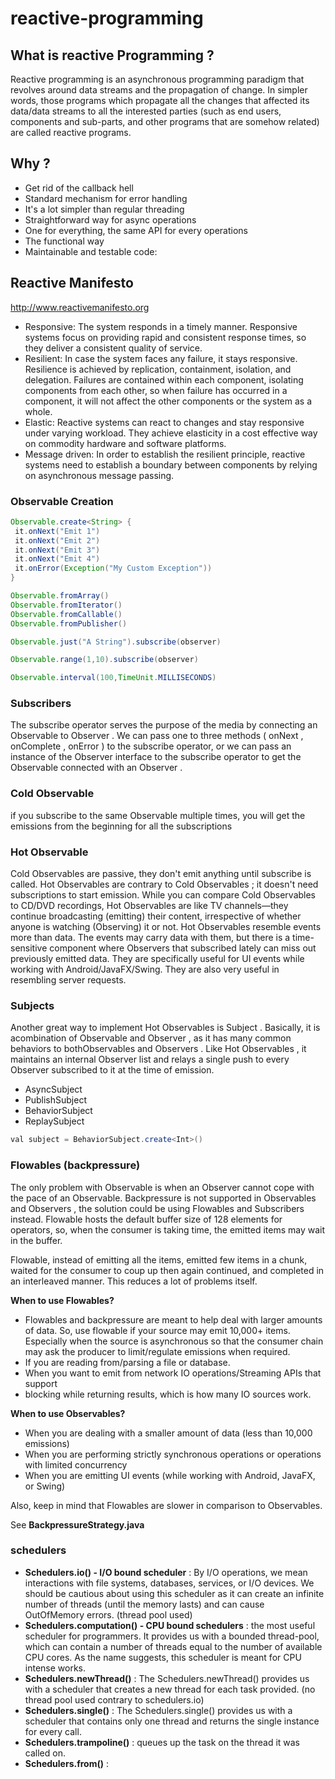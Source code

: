 # reactive-programming

## What is reactive Programming ?

Reactive programming is an asynchronous programming paradigm that revolves around
data streams and the propagation of change. In simpler words, those programs which
propagate all the changes that affected its data/data streams to all the interested parties
(such as end users, components and sub-parts, and other programs that are somehow
related) are called reactive programs.

## Why ?

 + Get rid of the callback hell
 + Standard mechanism for error handling
 + It's a lot simpler than regular threading
 + Straightforward way for async operations
 + One for everything, the same API for every operations
 + The functional way
 + Maintainable and testable code:
 
## Reactive Manifesto 

http://www.reactivemanifesto.org

 + Responsive: The system responds in a timely manner. Responsive systems focus on providing
rapid and consistent response times, so they deliver a consistent quality of
service.
 + Resilient: In case the system faces any failure, it stays responsive. Resilience is achieved by
replication, containment, isolation, and delegation. Failures are contained within
each component, isolating components from each other, so when failure has
occurred in a component, it will not affect the other components or the system as
a whole.
 + Elastic: Reactive systems can react to changes and stay responsive under varying
workload. They achieve elasticity in a cost effective way on commodity hardware
and software platforms.
 + Message driven: In order to establish the resilient principle, reactive systems need to establish a
boundary between components by relying on asynchronous message passing.


### Observable Creation

```java
Observable.create<String> {
 it.onNext("Emit 1")
 it.onNext("Emit 2")
 it.onNext("Emit 3")
 it.onNext("Emit 4")
 it.onError(Exception("My Custom Exception"))
}
```

```java
Observable.fromArray()
Observable.fromIterator()
Observable.fromCallable()
Observable.fromPublisher()
```

```java
Observable.just("A String").subscribe(observer)
```

```java
Observable.range(1,10).subscribe(observer)
```

```java
Observable.interval(100,TimeUnit.MILLISECONDS)
```

### Subscribers

The subscribe operator serves the purpose of the media by connecting an Observable to
Observer . We can pass one to three methods ( onNext , onComplete , onError ) to the
subscribe operator, or we can pass an instance of the Observer interface to the
subscribe operator to get the Observable connected with an Observer .

### Cold Observable

if you subscribe to the same Observable multiple times, you will get the emissions from the beginning for all the
subscriptions

### Hot Observable

Cold Observables are passive, they don't emit anything until subscribe is called. Hot Observables are contrary to Cold Observables ; it doesn't need subscriptions to start emission. While you can compare Cold Observables to CD/DVD recordings, Hot Observables are like TV channels—they continue broadcasting (emitting) their content, irrespective of whether anyone is watching (Observing) it or not.
Hot Observables resemble events more than data. The events may carry data with them, but there is a time-sensitive component where Observers that subscribed lately can miss out previously emitted data. They are specifically useful for UI events while working with Android/JavaFX/Swing. They are also very useful in resembling server requests.

### Subjects

Another great way to implement Hot Observables is Subject . Basically, it is acombination of Observable and Observer , as it has many common behaviors to bothObservables and Observers . Like Hot Observables , it maintains an internal Observer list and relays a single push to every Observer subscribed to it at the time of emission.

 + AsyncSubject
 + PublishSubject
 + BehaviorSubject
 + ReplaySubject
 
 ```java
 val subject = BehaviorSubject.create<Int>()
```
### Flowables (backpressure)

The only problem with Observable is when an Observer cannot cope with the pace of an Observable.
Backpressure is not supported in Observables and Observers , the solution could be using Flowables and Subscribers instead.
Flowable hosts the default buffer size of 128 elements for operators, so, when the consumer is taking time, the emitted items may wait in the buffer.

Flowable, instead of emitting all the items, emitted few items in a chunk, waited for the consumer to coup up then again continued, and completed in an interleaved manner. This reduces a lot of problems itself.

**When to use Flowables?**
 + Flowables and backpressure are meant to help deal with larger amounts of data. So, use flowable if your source may emit 10,000+ items. Especially when the source is asynchronous so that the consumer chain may ask the producer to limit/regulate emissions when required.
 + If you are reading from/parsing a file or database.
 + When you want to emit from network IO operations/Streaming APIs that support
 + blocking while returning results, which is how many IO sources work.

**When to use Observables?**

 + When you are dealing with a smaller amount of data (less than 10,000 emissions)
 + When you are performing strictly synchronous operations or operations with limited concurrency
 + When you are emitting UI events (while working with Android, JavaFX, or Swing)

Also, keep in mind that Flowables are slower in comparison to Observables.

See **BackpressureStrategy.java**

### schedulers

 + **Schedulers.io() - I/O bound scheduler** : By I/O operations, we mean interactions with file systems, databases, services, or I/O devices. We should be cautious about using this scheduler as it can create an infinite number of
threads (until the memory lasts) and can cause OutOfMemory errors. (thread pool used)
 + **Schedulers.computation() - CPU bound schedulers** : the most useful scheduler for programmers. It provides us with a bounded thread-pool, which can contain a number of threads equal to the number of available CPU cores. As the name suggests, this scheduler is meant for CPU intense works. 
 + **Schedulers.newThread()** : The Schedulers.newThread() provides us with a scheduler that creates a new thread for
each task provided. (no thread pool used contrary to schedulers.io)
 + **Schedulers.single()** : The Schedulers.single() provides us with a scheduler that contains only one thread
and returns the single instance for every call.
 + **Schedulers.trampoline()** : queues up the task on the thread it was called on.
 + **Schedulers.from()** :
